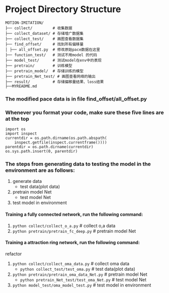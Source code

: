# Project Directory Structure
```
MOTION-IMITATION/
├── collect/         # 收集数据
├── collect_dataset/ # 存储增广数据集
├── collect_test/    # 画图查看数据集
├── find_offset/     # 找到所有偏移量
│ ├── all_offset.py  # 修改原始pace数据在这里
├── function_test/   # 测试不用model 的代码
├── model_test/      # 测试model在env中的表现
├── pretrain/        # 训练模型
├── pretrain_model/  # 存储训练的模型
├── pretrain_Net_test/ # 画图查看网络的输出
├── result/          # 存储偏移量结果、loss结果
├──MYREADME.md
```
### The modified pace data is in file find_offset/all_offset.py

### Whenever you format your code, make sure these five lines are at the top
```
import os
import inspect
currentdir = os.path.dirname(os.path.abspath(
    inspect.getfile(inspect.currentframe())))
parentdir = os.path.dirname(currentdir)
os.sys.path.insert(0, parentdir)
```

### The steps from generating data to testing the model in the environment are as follows:
1. generate data
   - test data(plot data)
2. pretrain model Net
   - test model Net  
3. test model in environment
   
#### Training a fully connected network, run the following command:

1. `python collect/collect_o_a.py`                 # collect o,a data
2. `python pretrain/pretrain_fc_deep.py`           # pretrain model Net

#### Training a attraction ring network, run the following command:
refactor 
1. `python collect/collect_oma_data.py`            # collect oma data
   - `python collect_test/test_oma.py`             # test data(plot data)
2. `python pretrain/pretrain_oma_data_Net.py`      # pretrain model Net
   - `python pretrain_Net_test/test_oma_Net.py`    # test model Net
3. `python model_test/oma_model_test.py`           # test model in environment


